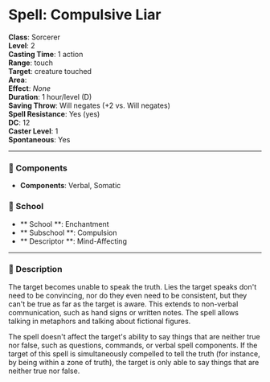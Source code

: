 
# Spell: Compulsive Liar
**Class**: Sorcerer  
**Level**: 2  
**Casting Time**: 1 action  
**Range**: touch  
**Target**: creature touched  
**Area**:   
**Effect**: _None_  
**Duration**: 1 hour/level (D)  
**Saving Throw**: Will negates (+2 vs. Will negates)  
**Spell Resistance**: Yes (yes)  
**DC**: 12  
**Caster Level**: 1  
**Spontaneous**: Yes

---

### 🔮 Components
- **Components**: Verbal, Somatic

### 🏫 School
- ** School **: Enchantment
- ** Subschool **: Compulsion
- ** Descriptor **: Mind-Affecting
---

### 📜 Description
The target becomes unable to speak the truth. Lies the target speaks don't need to be convincing, nor do they even need to be consistent, but they can't be true as far as the target is aware. This extends to non-verbal communication, such as hand signs or written notes. The spell allows talking in metaphors and talking about fictional figures.

The spell doesn't affect the target's ability to say things that are neither true nor false, such as questions, commands, or verbal spell components. If the target of this spell is simultaneously compelled to tell the truth (for instance, by being within a zone of truth), the target is only able to say things that are neither true nor false.
